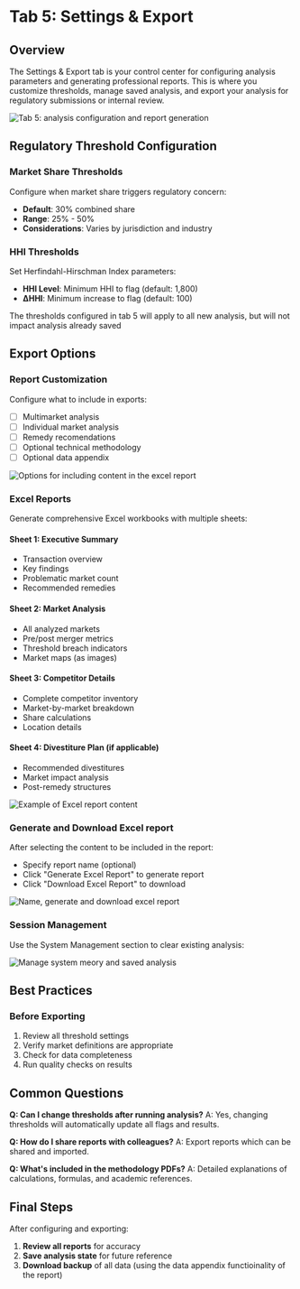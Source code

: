 # Tab 5: Settings & Export

## Overview
The Settings & Export tab is your control center for configuring analysis parameters and generating professional reports. This is where you customize thresholds, manage saved analysis, and export your analysis for regulatory submissions or internal review.

![Tab 5: analysis configuration and report generation](/user-guide-content/tab5.png)

## Regulatory Threshold Configuration

### Market Share Thresholds

Configure when market share triggers regulatory concern:
- **Default**: 30% combined share
- **Range**: 25% - 50%
- **Considerations**: Varies by jurisdiction and industry

### HHI Thresholds

Set Herfindahl-Hirschman Index parameters:
- **HHI Level**: Minimum HHI to flag (default: 1,800)
- **ΔHHI**: Minimum increase to flag (default: 100)

The thresholds configured in tab 5 will apply to all new analysis, but will not impact analysis already saved

## Export Options

### Report Customization

Configure what to include in exports:
- [ ] Multimarket analysis
- [ ] Individual market analysis
- [ ] Remedy recomendations
- [ ] Optional technical methodology
- [ ] Optional data appendix

![Options for including content in the excel report](/user-guide-content/selecting-analysis.png)

### Excel Reports

Generate comprehensive Excel workbooks with multiple sheets:

#### Sheet 1: Executive Summary
- Transaction overview
- Key findings
- Problematic market count
- Recommended remedies

#### Sheet 2: Market Analysis
- All analyzed markets
- Pre/post merger metrics
- Threshold breach indicators
- Market maps (as images)

#### Sheet 3: Competitor Details
- Complete competitor inventory
- Market-by-market breakdown
- Share calculations
- Location details

#### Sheet 4: Divestiture Plan (if applicable)
- Recommended divestitures
- Market impact analysis
- Post-remedy structures

![Example of Excel report content](/user-guide-content/tab5-report-cover.png)

### Generate and Download Excel report

After selecting the content to be included in the report:
 - Specify report name (optional)
 - Click "Generate Excel Report" to generate report
 - Click "Download Excel Report" to download

![Name, generate and download excel report](/user-guide-content/tab5-download.png)

### Session Management

Use the System Management section to clear existing analysis:

![Manage system meory and saved analysis](/user-guide-content/tab5-system.png)

## Best Practices

### Before Exporting
1. Review all threshold settings
2. Verify market definitions are appropriate
3. Check for data completeness
4. Run quality checks on results

## Common Questions

**Q: Can I change thresholds after running analysis?**
A: Yes, changing thresholds will automatically update all flags and results.

**Q: How do I share reports with colleagues?**
A: Export reports which can be shared and imported.

**Q: What's included in the methodology PDFs?**
A: Detailed explanations of calculations, formulas, and academic references.

## Final Steps

After configuring and exporting:
1. **Review all reports** for accuracy
2. **Save analysis state** for future reference
3. **Download backup** of all data (using the data appendix functioinality of the report)
